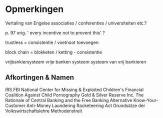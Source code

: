 # Opmerkingen

Vertaling van Engelse associaties / conferenties / universiteiten etc.?

p. 97 orig. ' every incentive not to provent this' ?

trustless = consistentie / voetnoot toevoegen

block chain = blokketen / ketting - consistentie

vrijbankiersysteem
vrije banken systeem
systeem van vrij bankieren

## Afkortingen & Namen

IRS
FBI
National Center for Missing & Exploited Children's Financial Coalition Against Child Pornography
Gold & Silver Reserve Inc.
The Rationale of Central Banking and the Free Banking Alternative
Know-Your-Customer
Anti-Money Laundering
Racketeering Act
Grundsätze der Volkswirtschaftslehre
Methodenstreit
